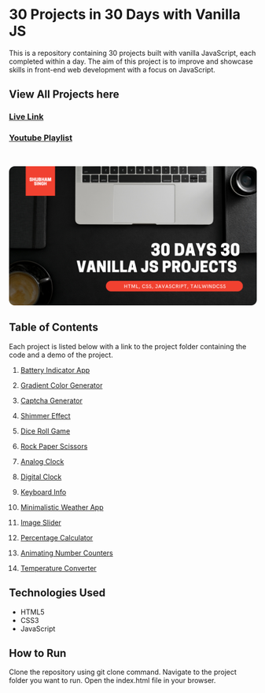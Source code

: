 # 30 Projects in 30 Days with Vanilla JS

This is a repository containing 30 projects built with vanilla JavaScript, each completed within a day. The aim of this project is to improve and showcase skills in front-end web development with a focus on JavaScript.

## View All Projects here

### [Live Link](https://30days-vanillajs.netlify.app/)

### [Youtube Playlist](https://www.youtube.com/playlist?list=PLxJdWO9UIcWX4la1rUkZj9F08QwVLFB9-)

<br/>

![Thumbanil-30days](./assets/30%20Days%2030%20vanilla%20js%20projects.png)

## Table of Contents

Each project is listed below with a link to the project folder containing the code and a demo of the project.

1. [Battery Indicator App](https://github.com/ShubhamSingh03/30Days-VanillaJs/tree/main/01%20-%20Battery%20Indicator%20App)

2. [Gradient Color Generator](https://github.com/ShubhamSingh03/30Days-VanillaJs/tree/main/02%20-%20Gradient%20Color%20Generator)

3. [Captcha Generator](https://github.com/ShubhamSingh03/30Days-VanillaJs/tree/main/03%20-%20Captcha%20Generator)

4. [Shimmer Effect](https://github.com/ShubhamSingh03/30Days-VanillaJs/tree/main/04%20-%20Shimmer%20Effect)

5. [Dice Roll Game](https://github.com/ShubhamSingh03/30Days-VanillaJs/tree/main/05%20-%20Dice%20Roll%20Game)

6. [Rock Paper Scissors](https://github.com/ShubhamSingh03/30Days-VanillaJs/tree/main/06%20-%20Rock%20Paper%20Scissors)

7. [Analog Clock](https://github.com/ShubhamSingh03/30Days-VanillaJs/tree/main/07%20-%20Analog%20Clock)

8. [Digital Clock](https://github.com/ShubhamSingh03/30Days-VanillaJs/tree/main/08%20-%20Digital%20Clock)

9. [Keyboard Info](https://github.com/ShubhamSingh03/30Days-VanillaJs/tree/main/09%20-%20Keyboard%20Info)

10. [Minimalistic Weather App](https://github.com/ShubhamSingh03/30Days-VanillaJs/tree/main/10%20-%20Minimalistic%20Weather%20App)

11. [Image Slider](https://github.com/ShubhamSingh03/30Days-VanillaJs/tree/main/11%20-%20Image%20Slider)

12. [Percentage Calculator](https://github.com/ShubhamSingh03/30Days-VanillaJs/tree/main/12%20-%20Percentage%20Calculator)

13. [Animating Number Counters](https://github.com/ShubhamSingh03/30Days-VanillaJs/tree/main/13%20-%20Animating%20Number%20Counters)

14. [Temperature Converter](https://github.com/ShubhamSingh03/30Days-VanillaJs/tree/main/14%20-%20Temperature%20Converter)

## Technologies Used

- HTML5
- CSS3
- JavaScript

## How to Run

Clone the repository using git clone command.
Navigate to the project folder you want to run.
Open the index.html file in your browser.
